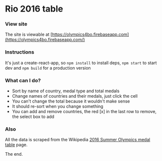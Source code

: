 # Rio 2016 table

### View site

The site is viewable at [https://olympics4bo.firebaseapp.com](https://olympics4bo.firebaseapp.com/)

### Instructions

It's just a create-react-app, so `npm install` to install deps, `npm start` to start dev and `npm build` for a production version

### What can I do?

- Sort by name of country, medal type and total medals
- Change names of countries and their medals, just click the cell
- You can't change the total because it wouldn't make sense
- It should re-sort when you change something
- You can add and remove countries, the red [x] in the last row to remove, the select box to add

### Also

All the data is scraped from the Wikipedia [2016 Summer Olympics medal table](https://en.wikipedia.org/wiki/2016_Summer_Olympics_medal_table) page.

The end.
